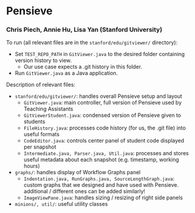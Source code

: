 # Pensieve
### Chris Piech, Annie Hu, Lisa Yan (Stanford University)

To run (all relevant files are in the `stanford/edu/gitviewer/` directory):
* Set `TEST_REPO_PATH` in `GitViewer.java` to the desired folder containing version history to view.
  * Our use case expects a .git history in this folder.
* Run `GitViewer.java` as a Java application.

Description of relevant files:
* `stanford/edu/gitviewer/`: handles overall Pensieve setup and layout
  * `GitViewer.java`: main controller, full version of Pensieve used by Teaching Assistants
  * `GitViewerStudent.java`: condensed version of Pensieve given to students
  * `FileHistory.java`: processes code history (for us, the .git file) into useful formats
  * `CodeEditor.java`: controls center panel of student code displayed per snapshot
  * `Intermediate.java, Parser.java, Util.java`: processes and stores useful metadata about each snapshot (e.g. timestamp, working hours)
* `graphs/`: handles display of Workflow Graphs panel
  * `Indentation.java, RunGraphs.java, SourceLengthGraph.java`: custom graphs that we designed and have used with Pensieve. additional / different ones can be added similarly!
  * `ImageViewPane.java`: handles sizing / resizing of right side panels
* `minions/, util/`: useful utility classes
